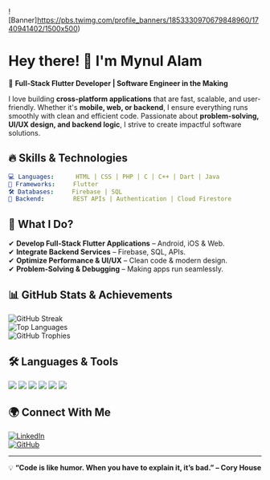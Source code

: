![Banner]https://pbs.twimg.com/profile_banners/1853330970679848960/1740941402/1500x500)

# **Hey there! 👋 I'm Mynul Alam**

🚀 **Full-Stack Flutter Developer | Software Engineer in the Making**  

I love building **cross-platform applications** that are fast, scalable, and user-friendly. Whether it's **mobile, web, or backend**, I ensure everything runs smoothly with clean and efficient code. Passionate about **problem-solving, UI/UX design, and backend logic**, I strive to create impactful software solutions. 

## **🔥 Skills & Technologies**
```yaml
💻 Languages:      HTML | CSS | PHP | C | C++ | Dart | Java  
📱 Frameworks:     Flutter  
🛠️ Databases:     Firebase | SQL  
🔗 Backend:        REST APIs | Authentication | Cloud Firestore  
```

## **🚀 What I Do?**
✔ **Develop Full-Stack Flutter Applications** – Android, iOS & Web.  
✔ **Integrate Backend Services** – Firebase, SQL, APIs.  
✔ **Optimize Performance & UI/UX** – Clean code & modern design.  
✔ **Problem-Solving & Debugging** – Making apps run seamlessly.  

## **📊 GitHub Stats & Achievements**
![GitHub Streak](https://github-readme-streak-stats.herokuapp.com/?user=your-github-username&theme=dark&hide_border=true)  
![Top Languages](https://github-readme-stats.vercel.app/api/top-langs/?username=your-github-username&layout=compact&theme=dark&hide_border=true)  
![GitHub Trophies](https://github-profile-trophy.vercel.app/?username=your-github-username&theme=onedark)  

## **🛠️ Languages & Tools**
<p align="left">
  <img src="https://img.shields.io/badge/Dart-0175C2?style=for-the-badge&logo=dart&logoColor=white" />
  <img src="https://img.shields.io/badge/Flutter-02569B?style=for-the-badge&logo=flutter&logoColor=white" />
  <img src="https://img.shields.io/badge/Firebase-ffca28?style=for-the-badge&logo=firebase&logoColor=black" />
  <img src="https://img.shields.io/badge/Java-007396?style=for-the-badge&logo=java&logoColor=white" />
  <img src="https://img.shields.io/badge/C%2B%2B-00599C?style=for-the-badge&logo=c%2B%2B&logoColor=white" />
  <img src="https://img.shields.io/badge/SQL-4479A1?style=for-the-badge&logo=MySQL&logoColor=white" />
</p>

## **🌍 Connect With Me**
[![LinkedIn](https://img.shields.io/badge/LinkedIn-Connect-blue?style=flat&logo=linkedin)](https://www.linkedin.com/in/mynul-alam-362231230/)  
[![GitHub](https://img.shields.io/badge/GitHub-Follow-black?style=flat&logo=github)](https://github.com/your-github-username)  

---

💡 **“Code is like humor. When you have to explain it, it’s bad.” – Cory House**
